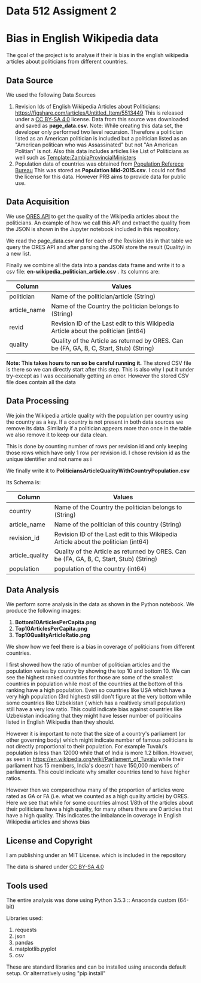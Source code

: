 # Data 512 Assigment 2
# Bias in English Wikipedia data

The goal of the project is to analyse if their is bias in the english wikipedia articles about politicians from different countries. 

## Data Source
We used the following Data Sources

1. Revision Ids of English Wikipedia Articles about Politicians: https://figshare.com/articles/Untitled_Item/5513449 This is released under a [CC BY-SA 4.0](https://creativecommons.org/licenses/by-sa/4.0/) license. Data from this source was downloaded and saved as **page_data.csv**. Note: While creating this data set, the developer only performed two level recursion. Therefore a politician listed as an American politician is included but a politician listed as an "American politican who was Assassinated" but not "An American Politian" is not. Also this data includes articles like List of Politicians as well such as [Template:ZambiaProvincialMinisters](https://en.wikipedia.org/wiki/Template:ZambiaProvincialMinisters) 
2. Population data of countries was obtained from [Population Referece Bureau](http://www.prb.org/DataFinder/Topic/Rankings.aspx?ind=14) This was stored as **Population Mid-2015.csv**. I could not find the license for this data. However PRB aims to provide data for public use.

## Data Acquisition

We use [ORES API](https://www.mediawiki.org/wiki/ORES) to get the quality of the Wikipedia articles about the politicians. An example of how we call this API and extract the quality from the JSON is shown in the Jupyter notebook included in this repository.

We read the page_data.csv  and for each of the Revision Ids in that table we query the ORES API and after parsing the JSON store the result (Quality) in a new list. 

Finally we combine all the data into a pandas data frame and write it to a csv file: **en-wikipedia_politician_article.csv** .
Its columns are:

| Column       | Values                                                                                  |
|--------------|-----------------------------------------------------------------------------------------|
| politician   |  Name of the politician/article (String)                                                |
| article_name | Name of the Country the politician belongs to (String)                                  |
| revid        | Revision ID of the Last edit to this Wikipedia Article about the politician (int64)     |
| quality      | Quality of the Article as returned by ORES. Can be (FA, GA, B, C, Start, Stub) (String) |

**Note: This takes hours to run so be careful running it.** The stored CSV file is there so we can directly start after this step. This is also why I put it under try-except as I was occaisonally getting an error. However the stored CSV file does contain all the data

## Data Processing
We join the Wikipedia article quality with the population per country using the country as a key. If a country is not present in both data sources we remove its data. Similarly if a politician appears more than once in the table we also remove it to keep our data clean.

This is done by counting number of rows per revision id and only keeping those rows which have only 1 row per revision id. I chose revision id as the unique identifier and not name as i

We finally write it to **PoliticiansArticleQualityWithCountryPopulation.csv**

Its Schema is:

| Column          | Values                                                                                  |
|-----------------|-----------------------------------------------------------------------------------------|
| country         | Name of the Country the politician belongs to (String)                                  |
| article_name    | Name of the politician of this country (String)                                         |
| revision_id     | Revision ID of the Last edit to this Wikipedia Article about the politician (int64)     |
| article_quality | Quality of the Article as returned by ORES. Can be (FA, GA, B, C, Start, Stub) (String) |
| population      | population of the country (int64)                                                       |

## Data Analysis
We perform some analysis in the data as shown in the Python notebook.
We produce the following images:
1. **Bottom10ArticlesPerCapita.png**
2. **Top10ArticlesPerCapita.png**
3. **Top10QualityArticleRatio.png**

We show how we feel there is a bias in coverage of politicians from different countries.

I first showed how the ratio of number of politician articles and the population varies by country by showing the top 10 and bottom 10. We can see the highest ranked countries for those are some of the smallest countries in population while most of the countries at the bottom of this ranking have a high population. Even so countries like USA which have a very high population (3rd highest) still don't figure at the very bottom while some countries like Uzbekistan ( which has a realtively small population) still have a very low ratio. This could indicate bias against countries like Uzbekistan indicating that they might have lesser number of politicains listed in English Wikipedia than they should.

However it is important to note that the size of a country's parliament (or other governing body) which might indicate number of famous politicians is not directly proportional to their population. For example Tuvalu's population is less than 12000 while that of India is more 1.2 billion. However, as seen in https://en.wikipedia.org/wiki/Parliament_of_Tuvalu while their parliament has 15 members, India's doesn't have 150,000 members of parliaments. This could indicate why smaller countries tend to have higher ratios.

However then we comparedhow many of the proportion of articles were rated as GA or FA (i.e. what we counted as a high quality article) by ORES. Here we see that while for some countries almost 1/8th of the articles about their politicians have a high quality, for many others there are 0 articles that have a high quality. This indicates the imbalance in coverage in English Wikipedia articles and shows bias

## License and Copyright
I am publishing under an MIT License. which is included in the repository

The data is shared under [CC BY-SA 4.0](https://creativecommons.org/licenses/by-sa/4.0/)

## Tools used
The entire analysis was done using Python 3.5.3 :: Anaconda custom (64-bit)

Libraries used:

1. requests
2. json
3. pandas
4. matplotlib.pyplot
5. csv

These are standard libraries and can be installed using anaconda default setup. Or alternatively using "pip install"